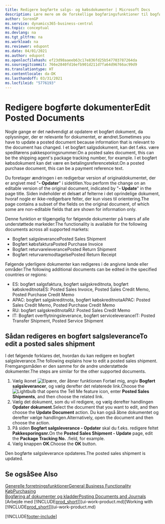 ```yaml
---
title: Redigere bogførte salgs- og købsdokumenter | Microsoft Docs
description: Lære mere om de forskellige bogføringsfunktioner til bogføring af købsdokumenter, og hvordan du kan opdatere bogførte dokumenter.
author: SorenGP
ms.service: dynamics365-business-central
ms.topic: conceptual
ms.devlang: na
ms.tgt_pltfrm: na
ms.workload: na
ms.reviewer: edupont
ms.date: 04/01/2021
ms.author: edupont
ms.openlocfilehash: ef23d98aaeeb63c17e836fd25b547703787264da
ms.sourcegitcommit: 766e2840fd16efb901d211d7fa64d96766ac99d9
ms.translationtype: HT
ms.contentlocale: da-DK
ms.lasthandoff: 03/31/2021
ms.locfileid: "5776193"
---
```

# <a name="edit-posted-documents"></a><span data-ttu-id="a9074-103">Redigere bogførte dokumenter</span><span class="sxs-lookup"><span data-stu-id="a9074-103">Edit Posted Documents</span></span>

<span data-ttu-id="a9074-104">Nogle gange er det nødvendigt at opdatere et bogført dokument, da oplysninger, der er relevante for dokumentet, er ændret.</span><span class="sxs-lookup"><span data-stu-id="a9074-104">Sometimes you have to update a posted document because information that is relevant to the document has changed.</span></span> <span data-ttu-id="a9074-105">I et bogført salgsdokument, kan det f.eks. være speditørens pakkesporingsnummer.</span><span class="sxs-lookup"><span data-stu-id="a9074-105">On a posted sales document, this can be the shipping agent's package tracking number, for example.</span></span> <span data-ttu-id="a9074-106">I et bogført købsdokument kan det være en betalingsreferencetekst.</span><span class="sxs-lookup"><span data-stu-id="a9074-106">On a posted purchase document, this can be a payment reference text.</span></span>

<span data-ttu-id="a9074-107">Du foretager ændringen i en redigerbar version af originaldokumentet, der er angivet med "**- Opdater**" i sidetitlen.</span><span class="sxs-lookup"><span data-stu-id="a9074-107">You perform the change on an editable version of the original document, indicated by "**- Update**" in the page title.</span></span> <span data-ttu-id="a9074-108">Siden indeholder et delsæt af felterne i det oprindelige dokument, hvoraf nogle er ikke-redigerbare felter, der kun vises til orientering.</span><span class="sxs-lookup"><span data-stu-id="a9074-108">The page contains a subset of the fields on the original document, of which some are non-editable fields that are shown for information only.</span></span>

<span data-ttu-id="a9074-109">Denne funktion er tilgængelig for følgende dokumenter på tværs af alle understøttede markeder:</span><span class="sxs-lookup"><span data-stu-id="a9074-109">The functionality is available for the following documents across all supported markets:</span></span>

- <span data-ttu-id="a9074-110">Bogført salgsleverance</span><span class="sxs-lookup"><span data-stu-id="a9074-110">Posted Sales Shipment</span></span>
- <span data-ttu-id="a9074-111">Bogført købsfaktura</span><span class="sxs-lookup"><span data-stu-id="a9074-111">Posted Purchase Invoice</span></span>
- <span data-ttu-id="a9074-112">Bogført returvareleverance</span><span class="sxs-lookup"><span data-stu-id="a9074-112">Posted Return Shipment</span></span>
- <span data-ttu-id="a9074-113">Bogført returvaremodtagelse</span><span class="sxs-lookup"><span data-stu-id="a9074-113">Posted Return Receipt</span></span>

<span data-ttu-id="a9074-114">Følgende yderligere dokumenter kan redigeres i de angivne lande eller områder:</span><span class="sxs-lookup"><span data-stu-id="a9074-114">The following additional documents can be edited in the specified countries or regions:</span></span>

- <span data-ttu-id="a9074-115">ES: bogført salgsfaktura, bogført salgskreditnota, bogført købskreditnota</span><span class="sxs-lookup"><span data-stu-id="a9074-115">ES: Posted Sales Invoice, Posted Sales Credit Memo, Posted Purchase Credit Memo</span></span>
- <span data-ttu-id="a9074-116">APAC: bogført salgskreditnota, bogført købskreditnota</span><span class="sxs-lookup"><span data-stu-id="a9074-116">APAC: Posted Sales Credit Memo, Posted Purchase Credit Memo</span></span>
- <span data-ttu-id="a9074-117">RU: bogført salgskreditnota</span><span class="sxs-lookup"><span data-stu-id="a9074-117">RU: Posted Sales Credit Memo</span></span>
- <span data-ttu-id="a9074-118">IT: Bogført overflytningsleverance, bogført serviceleverance</span><span class="sxs-lookup"><span data-stu-id="a9074-118">IT: Posted Transfer Shipment, Posted Service Shipment</span></span>

## <a name="to-edit-a-posted-sales-shipment"></a><span data-ttu-id="a9074-119">Sådan redigeres en bogført salgsleverance</span><span class="sxs-lookup"><span data-stu-id="a9074-119">To edit a posted sales shipment</span></span>

<span data-ttu-id="a9074-120">I det følgende forklares det, hvordan du kan redigere en bogført salgsleverance.</span><span class="sxs-lookup"><span data-stu-id="a9074-120">The following explains how to edit a posted sales shipment.</span></span> <span data-ttu-id="a9074-121">Fremgangsmåden er den samme for de andre understøttede dokumenter.</span><span class="sxs-lookup"><span data-stu-id="a9074-121">The steps are similar for the other supported documents.</span></span>

1. <span data-ttu-id="a9074-122">Vælg ikonet ![Elpære, der åbner funktionen Fortæl mig](media/ui-search/search_small.png "Fortæl mig, hvad du vil foretage dig"), angiv **Bogført salgsleverancer**, og vælg derefter det relaterede link.</span><span class="sxs-lookup"><span data-stu-id="a9074-122">Choose the ![Lightbulb that opens the Tell Me feature](media/ui-search/search_small.png "Tell me what you want to do") icon, enter **Posted Sales Shipments**, and then choose the related link.</span></span>
2. <span data-ttu-id="a9074-123">Vælg det dokument, som du vil redigere, og vælg derefter handlingen **Opdater dokument**.</span><span class="sxs-lookup"><span data-stu-id="a9074-123">Select the document that you want to edit, and then choose the **Update Document** action.</span></span> <span data-ttu-id="a9074-124">Du kan også åbne dokumentet og derefter vælge handlingen.</span><span class="sxs-lookup"><span data-stu-id="a9074-124">Alternatively, open the document and then choose the action.</span></span>
3. <span data-ttu-id="a9074-125">På siden **Bogført salgsleverance - Opdater** skal du f.eks. redigere feltet **Pakkesporingsnr.**</span><span class="sxs-lookup"><span data-stu-id="a9074-125">On the **Posted Sales Shipment - Update** page, edit the **Package Tracking No.**</span></span> <span data-ttu-id="a9074-126">.</span><span class="sxs-lookup"><span data-stu-id="a9074-126">field, for example.</span></span>
4. <span data-ttu-id="a9074-127">Vælg knappen **OK**.</span><span class="sxs-lookup"><span data-stu-id="a9074-127">Choose the **OK** button.</span></span>

<span data-ttu-id="a9074-128">Den bogførte salgsleverance opdateres.</span><span class="sxs-lookup"><span data-stu-id="a9074-128">The posted sales shipment is updated.</span></span>

## <a name="see-also"></a><span data-ttu-id="a9074-129">Se også</span><span class="sxs-lookup"><span data-stu-id="a9074-129">See Also</span></span>

[<span data-ttu-id="a9074-130">Generelle forretningsfunktioner</span><span class="sxs-lookup"><span data-stu-id="a9074-130">General Business Functionality</span></span>](ui-across-business-areas.md)  
[<span data-ttu-id="a9074-131">Køb</span><span class="sxs-lookup"><span data-stu-id="a9074-131">Purchasing</span></span>](purchasing-manage-purchasing.md)  
[<span data-ttu-id="a9074-132">Bogføring af dokumenter og kladder</span><span class="sxs-lookup"><span data-stu-id="a9074-132">Posting Documents and Journals</span></span>](ui-post-documents-journals.md)  
<span data-ttu-id="a9074-133">[Arbejde med [!INCLUDE[prod_short](includes/prod_short.md)]](ui-work-product.md)</span><span class="sxs-lookup"><span data-stu-id="a9074-133">[Working with [!INCLUDE[prod_short](includes/prod_short.md)]](ui-work-product.md)</span></span>  


[!INCLUDE[footer-include](includes/footer-banner.md)]